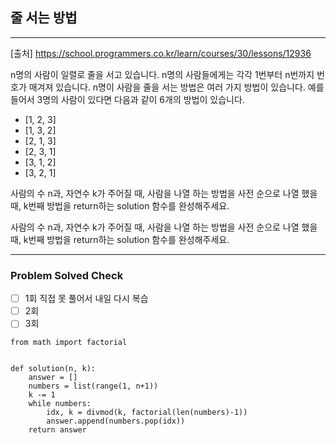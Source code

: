 ## 줄 서는 방법

---

[출처] https://school.programmers.co.kr/learn/courses/30/lessons/12936

n명의 사람이 일렬로 줄을 서고 있습니다. n명의 사람들에게는 각각 1번부터 n번까지 번호가 매겨져 있습니다. 
n명이 사람을 줄을 서는 방법은 여러 가지 방법이 있습니다. 
예를 들어서 3명의 사람이 있다면 다음과 같이 6개의 방법이 있습니다.

- [1, 2, 3]
- [1, 3, 2]
- [2, 1, 3]
- [2, 3, 1]
- [3, 1, 2]
- [3, 2, 1]

사람의 수 n과, 자연수 k가 주어질 때, 사람을 나열 하는 방법을 사전 순으로 나열 했을 때, 
k번째 방법을 return하는 solution 함수를 완성해주세요.

사람의 수 n과, 자연수 k가 주어질 때, 사람을 나열 하는 방법을 사전 순으로 나열 했을 때, 
k번째 방법을 return하는 solution 함수를 완성해주세요.

---
### Problem Solved Check
- [ ] 1회 직접 못 풀어서 내일 다시 복습
- [ ] 2회
- [ ] 3회
~~~
from math import factorial


def solution(n, k):
    answer = []
    numbers = list(range(1, n+1))
    k -= 1
    while numbers:
        idx, k = divmod(k, factorial(len(numbers)-1))
        answer.append(numbers.pop(idx))
    return answer
    
~~~